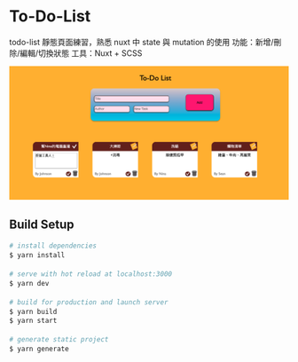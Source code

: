 # To-Do-List

todo-list 靜態頁面練習，熟悉 nuxt 中 state 與 mutation 的使用
功能：新增/刪除/編輯/切換狀態
工具：Nuxt + SCSS

![avatar](/assets/images/preview.png)

## Build Setup

```bash
# install dependencies
$ yarn install

# serve with hot reload at localhost:3000
$ yarn dev

# build for production and launch server
$ yarn build
$ yarn start

# generate static project
$ yarn generate
```
